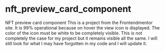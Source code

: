 # nft_preview_card_component
 NFT preview card component
This is a project from the Frontendmentor site. It is 99% operational because on hover the view icon is displayed. The color of the icon must be white to be completely visible. This is not completely the case for my project but it remains visible all the same. I will still look for what I may have forgotten in my code and I will update it.

